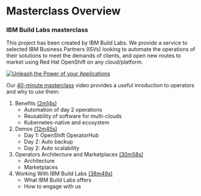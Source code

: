# Masterclass Overview

### IBM Build Labs masterclass

This project has been created by IBM Build Labs.  We provide a service to selected IBM Business Partners (ISVs) looking to automate the operations of their solutions to meet the demands of clients, and open new routes to market using Red Hat OpenShift on any cloud/platform.

[![Unleash the Power of your Applications](https://img.youtube.com/vi/D6njEyXPieg/0.jpg)](https://www.youtube.com/watch?v=D6njEyXPieg "Click play on youtube")

Our [40-minute masterclass](https://www.youtube.com/watch?v=D6njEyXPieg) video provides a useful inroduction to operators and why to use them:

1. Benefits [(2m14s)](https://youtu.be/D6njEyXPieg?t=134)
    * Automation of day 2 operations
    * Reusability of software for multi-clouds
    * Kubernetes-native and ecosystem
2. Demos [(12m45s)](https://www.youtube.com/watch?v=D6njEyXPieg&t=12m45s)
    * Day 1: OpenShift OperatorHub
    * Day 2: Auto backup
    * Day 2: Auto scalability
3. Operators Architecture and Marketplaces [(30m58s)](https://youtu.be/D6njEyXPieg?t=1858)
    * Architecture
    * Marketplaces
4. Working With IBM Build Labs [(38m49s)](https://youtu.be/D6njEyXPieg?t=2329)
    * What IBM Build Labs offers
    * How to engage with us

